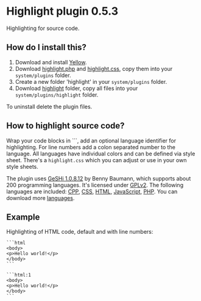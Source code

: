 Highlight plugin 0.5.3
======================
Highlighting for source code.

How do I install this?
----------------------
1. Download and install [Yellow](https://github.com/datenstrom/yellow/).  
2. Download [highlight.php](highlight.php?raw=true) and [highlight.css](highlight.css?raw=true), copy them into your `system/plugins` folder.  
3. Create a new folder 'highlight' in your `system/plugins` folder.  
4. Download [highlight](highlight) folder, copy all files into your `system/plugins/highlight` folder.

To uninstall delete the plugin files.

How to highlight source code?
-----------------------------
Wrap your code blocks in \`\`\`, add an optional language identifier for highlighting. For line numbers add a colon separated number to the language. All languages have individual colors and can be defined via style sheet. There's a `highlight.css` which you can adjust or use in your own style sheets.

The plugin uses [GeSHi 1.0.8.12](https://github.com/GeSHi/geshi-1.0) by Benny Baumann, which supports about 200 programming languages. It's licensed under [GPLv2](http://opensource.org/licenses/GPL-2.0). The following languages are included: [CPP](http://en.wikipedia.org/wiki/C++), [CSS](http://en.wikipedia.org/wiki/CSS), [HTML](http://en.wikipedia.org/wiki/HTML), [JavaScript](http://en.wikipedia.org/wiki/JavaScript), [PHP](http://en.wikipedia.org/wiki/PHP). You can download more [languages](https://github.com/GeSHi/geshi-1.0/tree/master/src/geshi).

Example
-------
Highlighting of HTML code, default and with line numbers:

    ```html
    <body>
    <p>Hello world!</p>
    </body>
    ```
    
    ```html:1
    <body>
    <p>Hello world!</p>
    </body>
    ```